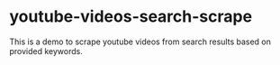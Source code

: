 # youtube-videos-search-scrape
This is a demo to scrape youtube videos from search results based on provided keywords.

